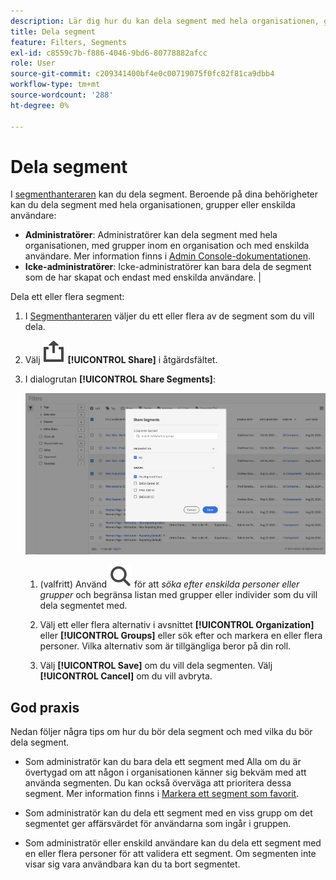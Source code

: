 ```yaml
---
description: Lär dig hur du kan dela segment med hela organisationen, grupper eller enskilda användare.
title: Dela segment
feature: Filters, Segments
exl-id: c8559c7b-f886-4046-9bd6-80778882afcc
role: User
source-git-commit: c209341400bf4e0c00719075f0fc82f81ca9dbb4
workflow-type: tm+mt
source-wordcount: '288'
ht-degree: 0%

---
```


# Dela segment

I [segmenthanteraren](seg-manage.md) kan du dela segment. Beroende på dina behörigheter kan du dela segment med hela organisationen, grupper eller enskilda användare:

* **Administratörer**: Administratörer kan dela segment med hela organisationen, med grupper inom en organisation och med enskilda användare. Mer information finns i [Admin Console-dokumentationen](https://helpx.adobe.com/enterprise/using/manage-products.html).
* **Icke-administratörer**: Icke-administratörer kan bara dela de segment som de har skapat och endast med enskilda användare. |

Dela ett eller flera segment:

1. I [Segmenthanteraren](seg-manage.md) väljer du ett eller flera av de segment som du vill dela.
1. Välj ![Dela](/help/assets/icons/ShareAlt.svg) **[!UICONTROL Share]** i åtgärdsfältet.
1. I dialogrutan **[!UICONTROL Share Segments]**:

   ![Dialogrutan Dela segment](assets/share-filter-dialog.png)

   1. (valfritt) Använd ![Sök](/help/assets/icons/Search.svg) för att *söka efter enskilda personer eller grupper* och begränsa listan med grupper eller individer som du vill dela segmentet med.

   1. Välj ett eller flera alternativ i avsnittet **[!UICONTROL Organization]** eller **[!UICONTROL Groups]** eller sök efter och markera en eller flera personer. Vilka alternativ som är tillgängliga beror på din roll.

   1. Välj **[!UICONTROL Save]** om du vill dela segmenten. Välj **[!UICONTROL Cancel]** om du vill avbryta.

## God praxis

Nedan följer några tips om hur du bör dela segment och med vilka du bör dela segment.

* Som administratör kan du bara dela ett segment med Alla om du är övertygad om att någon i organisationen känner sig bekväm med att använda segmenten. Du kan också överväga att prioritera dessa segment. Mer information finns i [Markera ett segment som favorit](seg-favorite.md).

* Som administratör kan du dela ett segment med en viss grupp om det segmentet ger affärsvärdet för användarna som ingår i gruppen.

* Som administratör eller enskild användare kan du dela ett segment med en eller flera personer för att validera ett segment. Om segmenten inte visar sig vara användbara kan du ta bort segmentet.
